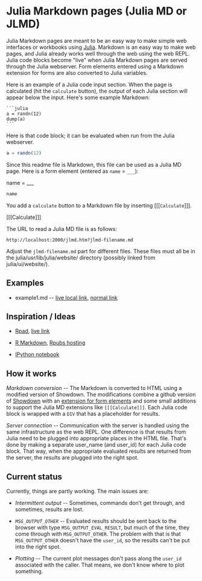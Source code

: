 # Julia Markdown pages (Julia MD or JLMD)

Julia Markdown pages are meant to be an easy way to make simple web
interfaces or workbooks using [Julia](http://www.julialang.org).
Markdown is an easy way to make web pages, and Julia already works
well through the web using the web REPL. Julia code blocks become
"live" when Julia Markdown pages are served through the Julia
webserver. Form elements entered using a Markdown extension for forms
are also converted to Julia variables.

Here is an example of a Julia code input section. When the page is
calculated (hit the `calculate` button), the output of each Julia
section will appear below the input. Here's some example Markdown:

    ```julia
    a = randn(12)
    dump(a)
    ```

Here is that code block; it can be evaluated when run
from the Julia webserver.

```julia
a = randn(12)
```

Since this readme file is Markdown, this file can be used as a Julia
MD page. Here is a form element (entered as `name` = `___`):

name = ___

```julia
name
```

You add a `calculate` button to a Markdown file by inserting
[[[`Calculate`]]].

[[[Calculate]]]

The URL to read a Julia MD file is as follows:

    http://localhost:2000/jlmd.htm?jlmd-filename.md

Adjust the `jlmd-filename.md` part for different files. These files
must all be in the julia/usr/lib/julia/website/ directory (possibly
linked from julia/ui/website/).


## Examples

* example1.md --
  [live local link](http://localhost:2000/jlmd.htm?example1.md),
  [normal link](example1.md)


## Inspiration / Ideas

* [Rpad](http://cran.r-project.org/web/packages/Rpad/index.html), [live link](http://144.58.243.47/Rpad/)

* [R Markdown](http://rstudio.org/docs/authoring/using_markdown),
  [Rpubs hosting](http://rpubs.com/)

* [IPython notebook](http://ipython.org/ipython-doc/dev/interactive/htmlnotebook.html)


## How it works

*Markdown conversion* -- The Markdown is converted to HTML using a
modified version of Showdown. The modifications combine a github
version of [Showdown](https://github.com/coreyti/showdown/) with an
[extension for form elements](https://github.com/brikis98/wmd) and
some small additions to support the Julia MD extensions like
`[[[Calculate]]]`. Each Julia code block is wrapped with a `DIV` that
has a placeholder for results. 

*Server connection* -- Communication with the server is handled using
the same infrastructure as the web REPL. One difference is that
results from Julia need to be plugged into appropriate places in the
HTML file. That's done by making a separate user_name (and user_id)
for each Julia code block. That way, when the appropriate evaluated
results are returned from the server, the results are plugged into the
right spot.


## Current status

Currently, things are partly working. The main issues are:

* *Intermittent output* -- Sometimes, commands don't get through, and
   sometimes, results are lost.

* *`MSG_OUTPUT_OTHER`* -- Evaluated results should be sent back to the
        browser with type `MSG_OUTPUT_EVAL_RESULT`, but much of the
        time, they come through with `MSG_OUTPUT_OTHER`. The problem
        with that is that `MSG_OUTPUT_OTHER` doesn't have the `user_id`,
        so the results can't be put into the right spot.

* *Plotting* -- The current plot messages don't pass along the
   `user_id` associated with the caller. That means, we don't know
   where to plot something.
